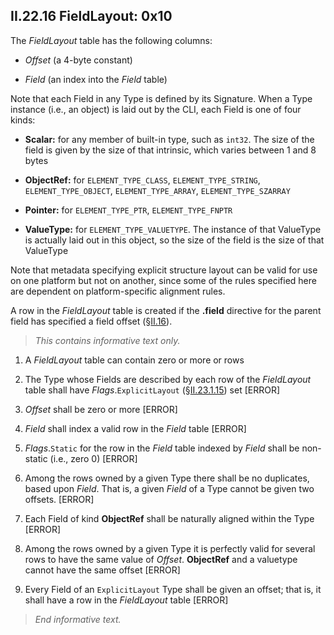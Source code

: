 ## II.22.16 FieldLayout: 0x10

The _FieldLayout_ table has the following columns:

 * _Offset_ (a 4-byte constant)

 * _Field_ (an index into the _Field_ table)

Note that each Field in any Type is defined by its Signature.  When a Type instance (i.e., an object) is laid out by the CLI, each Field is one of four kinds:

 * **Scalar:** for any member of built-in type, such as `int32`.  The size of the field is given by the size of that intrinsic, which varies between 1 and 8 bytes

 * **ObjectRef:** for `ELEMENT_TYPE_CLASS`, `ELEMENT_TYPE_STRING`, `ELEMENT_TYPE_OBJECT`, `ELEMENT_TYPE_ARRAY`, `ELEMENT_TYPE_SZARRAY`

 * **Pointer:** for `ELEMENT_TYPE_PTR`, `ELEMENT_TYPE_FNPTR`

 * **ValueType:** for `ELEMENT_TYPE_VALUETYPE`. The instance of that ValueType is actually laid out in this object, so the size of the field is the size of that ValueType

Note that metadata specifying explicit structure layout can be valid for use on one platform but not on another, since some of the rules specified here are dependent on platform-specific alignment rules.

A row in the _FieldLayout_ table is created if the **.field** directive for the parent field has specified a field offset (§[II.16](ii.16-defining-and-referencing-fields.md)).

> _This contains informative text only._

 1. A _FieldLayout_ table can contain zero or more or rows

 2. The Type whose Fields are described by each row of the _FieldLayout_ table shall have _Flags_.`ExplicitLayout` (§[II.23.1.15](ii.23.1.15-flags-for-types-typeattributes.md)) set \[ERROR\]

 3. _Offset_ shall be zero or more \[ERROR\]

 4. _Field_ shall index a valid row in the _Field_ table \[ERROR\]

 5. _Flags_.`Static` for the row in the _Field_ table indexed by _Field_ shall be non-static (i.e., zero 0) \[ERROR\]

 6. Among the rows owned by a given Type there shall be no duplicates, based upon _Field_. That is, a given _Field_ of a Type cannot be given two offsets. \[ERROR\]

 7. Each Field of kind **ObjectRef** shall be naturally aligned within the Type \[ERROR\]

 8. Among the rows owned by a given Type it is perfectly valid for several rows to have the same value of _Offset_. **ObjectRef** and a valuetype cannot have the same offset \[ERROR\]

 9. Every Field of an `ExplicitLayout` Type shall be given an offset; that is, it shall have a row in the _FieldLayout_ table \[ERROR\]

> _End informative text._
